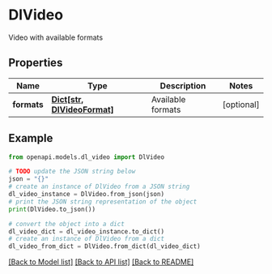 # DlVideo

Video with available formats

## Properties

Name | Type | Description | Notes
------------ | ------------- | ------------- | -------------
**formats** | [**Dict[str, DlVideoFormat]**](DlVideoFormat.md) | Available formats | [optional] 

## Example

```python
from openapi.models.dl_video import DlVideo

# TODO update the JSON string below
json = "{}"
# create an instance of DlVideo from a JSON string
dl_video_instance = DlVideo.from_json(json)
# print the JSON string representation of the object
print(DlVideo.to_json())

# convert the object into a dict
dl_video_dict = dl_video_instance.to_dict()
# create an instance of DlVideo from a dict
dl_video_from_dict = DlVideo.from_dict(dl_video_dict)
```
[[Back to Model list]](../README.md#documentation-for-models) [[Back to API list]](../README.md#documentation-for-api-endpoints) [[Back to README]](../README.md)


